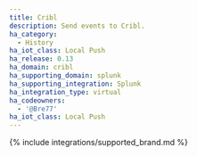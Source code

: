 ```yaml
---
title: Cribl
description: Send events to Cribl.
ha_category:
  - History
ha_iot_class: Local Push
ha_release: 0.13
ha_domain: cribl
ha_supporting_domain: splunk
ha_supporting_integration: Splunk
ha_integration_type: virtual
ha_codeowners:
  - '@Bre77'
ha_iot_class: Local Push
---
```


{% include integrations/supported_brand.md %}
